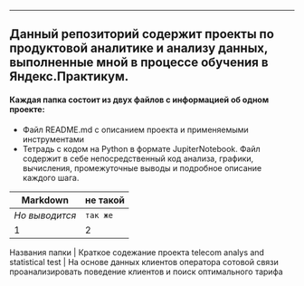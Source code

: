 * * * 
## Данный репозиторий содержит проекты по продуктовой аналитике и анализу данных, выполненные мной в процессе обучения в Яндекс.Практикум.
#### Каждая папка состоит из двух файлов с информацией об одном проекте:
- Файл README.md с описанием проекта и применяемыми инструментами
- Тетрадь с кодом на Python в формате JupiterNotebook. Файл содержит в себе непосредственный код анализа, графики, вычисления, промежуточные выводы и подробное описание каждого шага. 

Markdown | не такой 
--- | --- 
*Но выводится* | `так же` 
1 | 2 

Названия папки | Краткое содежание проекта 
telecom analys 
and statistical
test           | На основе данных клиентов 
                 оператора сотовой связи 
                 проанализировать поведение 
                 клиентов и поиск 
                 оптимального тарифа


